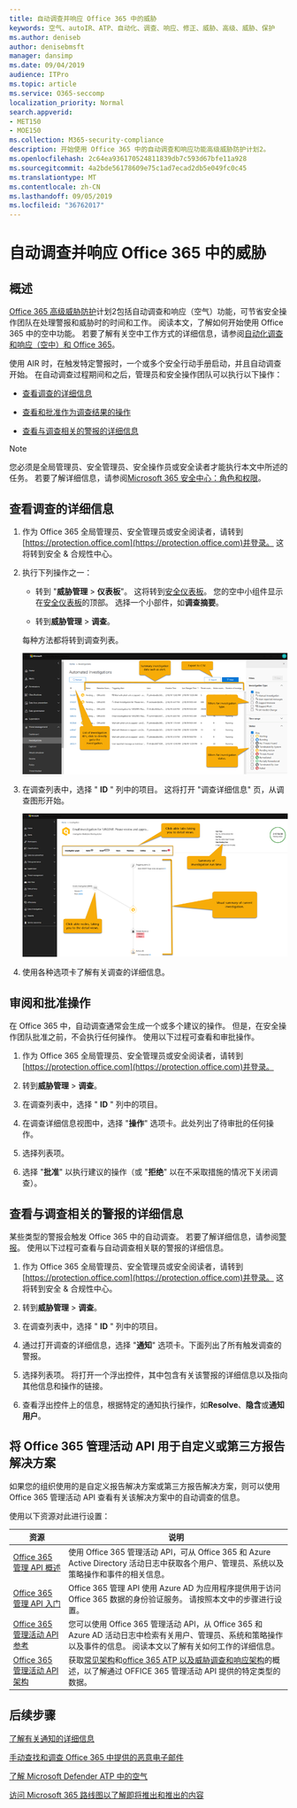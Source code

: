 ```yaml
---
title: 自动调查并响应 Office 365 中的威胁
keywords: 空气、autoIR、ATP、自动化、调查、响应、修正、威胁、高级、威胁、保护
ms.author: deniseb
author: denisebmsft
manager: dansimp
ms.date: 09/04/2019
audience: ITPro
ms.topic: article
ms.service: O365-seccomp
localization_priority: Normal
search.appverid:
- MET150
- MOE150
ms.collection: M365-security-compliance
description: 开始使用 Office 365 中的自动调查和响应功能高级威胁防护计划2。
ms.openlocfilehash: 2c64ea936170524811839db7c593d67bfe11a928
ms.sourcegitcommit: 4a2bde56178609e75c1ad7ecad2db5e049fc0c45
ms.translationtype: MT
ms.contentlocale: zh-CN
ms.lasthandoff: 09/05/2019
ms.locfileid: "36762017"
---
```

# <a name="automatically-investigate-and-respond-to-threats-in-office-365"></a>自动调查并响应 Office 365 中的威胁

## <a name="overview"></a>概述

[Office 365 高级威胁防护](office-365-atp.md)计划2包括自动调查和响应（空气）功能，可节省安全操作团队在处理警报和威胁时的时间和工作。 阅读本文，了解如何开始使用 Office 365 中的空中功能。 若要了解有关空中工作方式的详细信息，请参阅[自动化调查和响应（空中）和 Office 365](automated-investigation-response-office.md)。

使用 AIR 时，在触发特定警报时，一个或多个安全行动手册启动，并且自动调查开始。 在自动调查过程期间和之后，管理员和安全操作团队可以执行以下操作：

- [查看调查的详细信息](#view-details-of-an-investigation)

- [查看和批准作为调查结果的操作](#review-and-approve-actions) 

- [查看与调查相关的警报的详细信息](#view-details-about-an-alert-related-to-an-investigation)

> [!NOTE]
> 您必须是全局管理员、安全管理员、安全操作员或安全读者才能执行本文中所述的任务。 若要了解详细信息，请参阅[Microsoft 365 安全中心：角色和权限](https://docs.microsoft.com/office365/securitycompliance/microsoft-security-and-compliance#required-licenses-and-permissions)。

## <a name="view-details-of-an-investigation"></a>查看调查的详细信息

1. 作为 Office 365 全局管理员、安全管理员或安全阅读者，请转到[https://protection.office.com](https://protection.office.com)并登录。 这将转到安全 & 合规性中心。

2. 执行下列操作之一：

    - 转到 "**威胁管理** > **仪表板**"。 这将转到[安全仪表板](security-dashboard.md)。 您的空中小组件显示在[安全仪表板](security-dashboard.md)的顶部。 选择一个小部件，如**调查摘要**。

    - 转到**威胁管理** > **调查**。 

    每种方法都将转到调查列表。

    ![空气的主要调查页面](media/air-maininvestigationpage.png) 

3. 在调查列表中，选择 " **ID** " 列中的项目。 这将打开 "调查详细信息" 页，从调查图形开始。

    ![空中调查图形页面](media/air-investigationgraphpage.png)

4. 使用各种选项卡了解有关调查的详细信息。

## <a name="review-and-approve-actions"></a>审阅和批准操作

在 Office 365 中，自动调查通常会生成一个或多个建议的操作。 但是，在安全操作团队批准之前，不会执行任何操作。 使用以下过程可查看和审批操作。

1. 作为 Office 365 全局管理员、安全管理员或安全阅读者，请转到[https://protection.office.com](https://protection.office.com)并登录。 

2. 转到**威胁管理** > **调查**。

3. 在调查列表中，选择 " **ID** " 列中的项目。 

3. 在调查详细信息视图中，选择 "**操作**" 选项卡。此处列出了待审批的任何操作。

4. 选择列表项。

5. 选择 "**批准**" 以执行建议的操作（或 "**拒绝**" 以在不采取措施的情况下关闭调查）。

## <a name="view-details-about-an-alert-related-to-an-investigation"></a>查看与调查相关的警报的详细信息

某些类型的警报会触发 Office 365 中的自动调查。 若要了解详细信息，请参阅[警报](automated-investigation-response-office.md#alerts)。 使用以下过程可查看与自动调查相关联的警报的详细信息。

1. 作为 Office 365 全局管理员、安全管理员或安全阅读者，请转到[https://protection.office.com](https://protection.office.com)并登录。 这将转到安全 & 合规性中心。

2. 转到**威胁管理** > **调查**。

3. 在调查列表中，选择 " **ID** " 列中的项目。 

4. 通过打开调查的详细信息，选择 "**通知**" 选项卡。下面列出了所有触发调查的警报。

5. 选择列表项。 将打开一个浮出控件，其中包含有关该警报的详细信息以及指向其他信息和操作的链接。

6. 查看浮出控件上的信息，根据特定的通知执行操作，如**Resolve**、**隐含**或**通知用户**。 

## <a name="use-the-office-365-management-activity-api-for-custom-or-third-party-reporting-solutions"></a>将 Office 365 管理活动 API 用于自定义或第三方报告解决方案

如果您的组织使用的是自定义报告解决方案或第三方报告解决方案，则可以使用 Office 365 管理活动 API 查看有关该解决方案中的自动调查的信息。

使用以下资源对此进行设置：

|资源  |说明  |
|---------|---------|
|[Office 365 管理 API 概述](https://docs.microsoft.com/office/office-365-management-api/office-365-management-apis-overview)     |使用 Office 365 管理活动 API，可从 Office 365 和 Azure Active Directory 活动日志中获取各个用户、管理员、系统以及策略操作和事件的相关信息。         |
|[Office 365 管理 API 入门](https://docs.microsoft.com/office/office-365-management-api/get-started-with-office-365-management-apis)     |Office 365 管理 API 使用 Azure AD 为应用程序提供用于访问 Office 365 数据的身份验证服务。 请按照本文中的步骤进行设置。          |
|[Office 365 管理活动 API 参考](https://docs.microsoft.com/office/office-365-management-api/office-365-management-activity-api-reference)     |您可以使用 Office 365 管理活动 API，从 Office 365 和 Azure AD 活动日志中检索有关用户、管理员、系统和策略操作以及事件的信息。 阅读本文以了解有关如何工作的详细信息。        |
|[Office 365 管理活动 API 架构](https://docs.microsoft.com/office/office-365-management-api/office-365-management-activity-api-schema)     |获取[常见架构](https://docs.microsoft.com/office/office-365-management-api/office-365-management-activity-api-schema#common-schema)和[office 365 ATP 以及威胁调查和响应架构](https://docs.microsoft.com/office/office-365-management-api/office-365-management-activity-api-schema#office-365-advanced-threat-protection-and-threat-investigation-and-response-schema)的概述，以了解通过 OFFICE 365 管理活动 API 提供的特定类型的数据。         |

## <a name="next-steps"></a>后续步骤

[了解有关通知的详细信息](alert-policies.md)

[手动查找和调查 Office 365 中提供的恶意电子邮件](investigate-malicious-email-that-was-delivered.md)

[了解 Microsoft Defender ATP 中的空气](https://docs.microsoft.com/windows/security/threat-protection/microsoft-defender-atp/automated-investigations)

[访问 Microsoft 365 路线图以了解即将推出和推出的内容](https://www.microsoft.com/microsoft-365/roadmap?filters=)